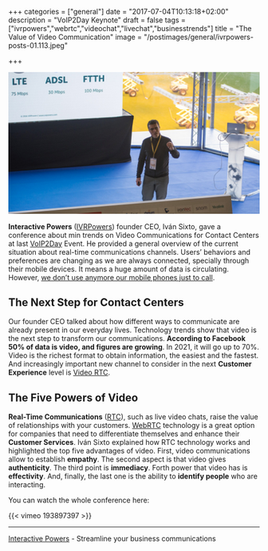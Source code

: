 +++
categories = ["general"]
date = "2017-07-04T10:13:18+02:00"
description = "VoIP2Day Keynote"
draft = false
tags = ["ivrpowers","webrtc","videochat","livechat","businesstrends"]
title = "The Value of Video Communication"
image = "/postimages/general/ivrpowers-posts-01.113.jpeg"

+++

![Iván Sixto during conference](/postimages/general/ivrpowers-posts-01.108.jpeg)


**Interactive Powers** ([IVRPowers](http://www.ivrpowers.com)) founder CEO, Iván Sixto, gave a conference about min trends on Video Communications for Contact Centers at last [VoIP2Day](http://www.voip2day.com/) Event. He provided a general overview of the current situation about real-time communications channels. Users’ behaviors and preferences are changing as we are always connected, specially through their mobile devices. It means a huge amount of data is circulating. However, [we don’t use anymore our mobile phones just to call](https://www.theguardian.com/news/datablog/2015/sep/08/one-in-four-uk-smartphone-weekly-phone-calls).

## The Next Step for Contact Centers
Our founder CEO talked about how different ways to communicate are already present in our everyday lives. Technology trends show that video is the next step to transform our communications. **According to Facebook 50% of data is video, and figures are growing**. In 2021, it will go up to 70%. Video is the richest format to obtain information, the easiest and the fastest. And increasingly important new channel to consider in the next **Customer Experience** level is [Video RTC](http://blog.ivrpowers.com/post/products/video-rtc/). 

## The Five Powers of Video
**Real-Time Communications** ([RTC](http://blog.ivrpowers.com/post/technologies/what-is-rtc/)), such as live video chats, raise the value of relationships with your customers. [WebRTC](http://blog.ivrpowers.com/post/technologies/what-is-webrtc/) technology is a great option for companies that need to differentiate themselves and enhance their **Customer Services**. Iván Sixto explained how RTC technology works and highlighted the top five advantages of video. First, video communications allow to establish **empathy**. The second aspect is that video gives **authenticity**. The third point is **immediacy**. Forth power that video has is **effectivity**. And, finally, the last one is the ability to **identify people** who are interacting. 

You can watch the whole conference here:
	
{{< vimeo 193897397 >}}
	
---
[Interactive Powers](http://www.ivrpowers.com/) - Streamline your business communications





